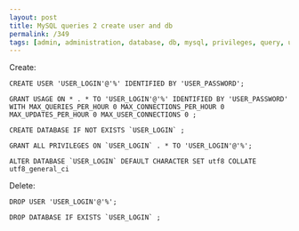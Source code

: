 ```yaml
---
layout: post
title: MySQL queries 2 create user and db
permalink: /349
tags: [admin, administration, database, db, mysql, privileges, query, user]
---
```


Create:


    CREATE USER 'USER_LOGIN'@'%' IDENTIFIED BY 'USER_PASSWORD';

    GRANT USAGE ON * . * TO 'USER_LOGIN'@'%' IDENTIFIED BY 'USER_PASSWORD' WITH MAX_QUERIES_PER_HOUR 0 MAX_CONNECTIONS_PER_HOUR 0 MAX_UPDATES_PER_HOUR 0 MAX_USER_CONNECTIONS 0 ;

    CREATE DATABASE IF NOT EXISTS `USER_LOGIN` ;

    GRANT ALL PRIVILEGES ON `USER_LOGIN` . * TO 'USER_LOGIN'@'%';

    ALTER DATABASE `USER_LOGIN` DEFAULT CHARACTER SET utf8 COLLATE utf8_general_ci


Delete:


    DROP USER 'USER_LOGIN'@'%';

    DROP DATABASE IF EXISTS `USER_LOGIN` ;

